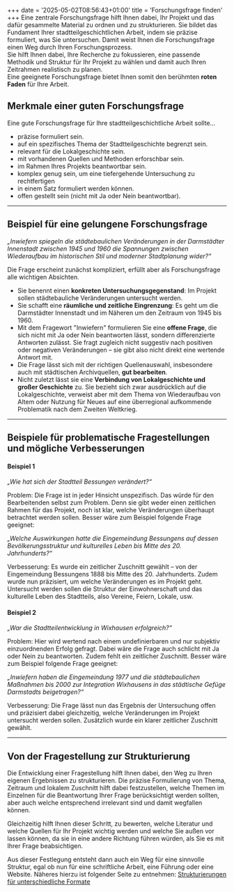 +++
date = '2025-05-02T08:56:43+01:00'
title = 'Forschungsfrage finden'
+++
Eine zentrale Forschungsfrage hilft Ihnen dabei, Ihr Projekt und das dafür gesammelte Material zu ordnen und zu strukturieren.
Sie bildet das Fundament Ihrer stadtteilgeschichtlichen Arbeit, indem sie präzise formuliert, was Sie untersuchen. Damit
weist Ihnen die Forschungsfrage einen Weg durch Ihren Forschungsprozess.<br>
Sie hilft Ihnen dabei, Ihre Recherche zu fokussieren, eine passende Methodik und Struktur für Ihr Projekt zu wählen und damit
auch Ihren Zeitrahmen realistisch zu planen.<br>
Eine geeignete Forschungsfrage bietet Ihnen somit den berühmten **roten Faden** für Ihre Arbeit.

## Merkmale einer guten Forschungsfrage
Eine gute Forschungsfrage für Ihre stadtteilgeschichtliche Arbeit sollte…
- präzise formuliert sein.
- auf ein spezifisches Thema der Stadtteilgeschichte begrenzt sein.
- relevant für die Lokalgeschichte sein.
- mit vorhandenen Quellen und Methoden erforschbar sein.
- im Rahmen Ihres Projekts beantwortbar sein.
- komplex genug sein, um eine tiefergehende Untersuchung zu rechtfertigen
- in einem Satz formuliert werden können.
- offen gestellt sein (nicht mit Ja oder Nein beantwortbar).

---
   
## Beispiel für eine gelungene Forschungsfrage
*„Inwiefern spiegeln die städtebaulichen Veränderungen in der Darmstädter Innenstadt zwischen 1945 und 1960 die Spannungen 
zwischen Wiederaufbau im historischen Stil und moderner Stadtplanung wider?“*

Die Frage erscheint zunächst kompliziert, erfüllt aber als Forschungsfrage alle wichtigen Absichten.
- Sie benennt einen **konkreten Untersuchungsgegenstand**: Im Projekt sollen städtebauliche Veränderungen untersucht werden.
- Sie schafft eine **räumliche und zeitliche Eingrenzung**: Es geht um die Darmstädter Innenstadt und im Näheren um den Zeitraum von 1945 bis 1960.
- Mit dem Fragewort "Inwiefern" formulieren Sie eine **offene Frage**, die sich nicht mit Ja oder Nein beantworten lässt, sondern differenzierte Antworten zulässt. Sie fragt zugleich nicht suggestiv
nach positiven oder negativen Veränderungen – sie gibt also nicht direkt eine wertende Antwort mit.
- Die Frage lässt sich mit der richtigen Quellenauswahl, insbesondere auch mit städtischen Archivquellen, **gut bearbeiten**.
- Nicht zuletzt lässt sie eine **Verbindung von Lokalgeschichte und großer Geschichte** zu. Sie bezieht sich zwar ausdrücklich auf die Lokalgeschichte, verweist aber mit dem Thema von Wiederaufbau von Altem oder Nutzung für Neues auf eine überregional aufkommende Problematik nach dem Zweiten Weltkrieg.

---

## Beispiele für problematische Fragestellungen und mögliche Verbesserungen
#### Beispiel 1
*„Wie hat sich der Stadtteil Bessungen verändert?“*

Problem: Die Frage ist in jeder Hinsicht unspezifisch. Das würde für den Bearbeitenden selbst zum Problem. Denn sie gibt weder 
einen zeitlichen Rahmen für das Projekt, noch ist klar, welche Veränderungen überhaupt betrachtet werden sollen. Besser wäre 
zum Beispiel folgende Frage geeignet:

*„Welche Auswirkungen hatte die Eingemeindung Bessungens auf dessen Bevölkerungsstruktur und kulturelles Leben bis Mitte des 
20. Jahrhunderts?“*

Verbesserung: Es wurde ein zeitlicher Zuschnitt gewählt – von der Eingemeindung Bessungens 1888 bis Mitte des 20. Jahrhunderts. 
Zudem wurde nun präzisiert, um welche Veränderungen es im Projekt geht. Untersucht werden sollen die Struktur der Einwohnerschaft 
und das kulturelle Leben des Stadtteils, also Vereine, Feiern, Lokale, usw.

#### Beispiel 2
*„War die Stadtteilentwicklung in Wixhausen erfolgreich?“*

Problem: Hier wird wertend nach einem undefinierbaren und nur subjektiv einzuordnenden Erfolg gefragt. Dabei wäre die Frage 
auch schlicht mit Ja oder Nein zu beantworten. Zudem fehlt ein zeitlicher Zuschnitt. Besser wäre zum Beispiel folgende Frage 
geeignet:

*„Inwiefern haben die Eingemeindung 1977 und die städtebaulichen Maßnahmen bis 2000 zur Integration Wixhausens in das städtische 
Gefüge Darmstadts beigetragen?“*

Verbesserung: Die Frage lässt nun das Ergebnis der Untersuchung offen und präzisiert dabei gleichzeitig, welche Veränderungen im 
Projekt untersucht werden sollen. Zusätzlich wurde ein klarer zeitlicher Zuschnitt gewählt.

---

## Von der Fragestellung zur Strukturierung
Die Entwicklung einer Fragestellung hilft Ihnen dabei, den Weg zu Ihren eigenen Ergebnissen zu strukturieren. Die präzise 
Formulierung von Thema, Zeitraum und lokalem Zuschnitt hilft dabei festzustellen, welche Themen im Einzelnen für die 
Beantwortung Ihrer Frage berücksichtigt werden sollten, aber auch welche entsprechend irrelevant sind und damit wegfallen 
können.

Gleichzeitig hilft Ihnen dieser Schritt, zu bewerten, welche Literatur und welche Quellen für Ihr Projekt wichtig werden 
und welche Sie außen vor lassen können, da sie in eine andere Richtung führen würden, als Sie es mit Ihrer Frage beabsichtigen.

Aus dieser Festlegung entsteht dann auch ein Weg für eine sinnvolle Struktur, egal ob nun für eine schriftliche Arbeit, 
eine Führung oder eine Website. Näheres hierzu ist folgender Seite zu entnehmen: [Strukturierungen für unterschiedliche Formate](https://stadtteilhistoriker.roth-dominik.de/wiki/strukturierungen-für-unterschiedliche-formate)

